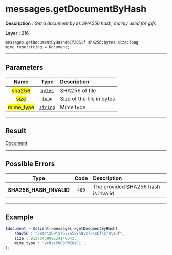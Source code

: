 # messages.getDocumentByHash

**Description** : *Get a document by its SHA256 hash, mainly used for gifs*

**Layer** : 216

```tl
messages.getDocumentByHash#b1f2061f sha256:bytes size:long mime_type:string = Document;
```

---

## Parameters

| Name | Type | Description |
| :---: | :---: | :--- |
| <mark>sha256</mark> | [`bytes`](type/bytes) | SHA256 of file |
| <mark>size</mark> | [`long`](type/long) | Size of the file in bytes |
| <mark>mime_type</mark> | [`string`](type/string) | Mime type |

---

## Result

[Document](type/Document)

---

## Possible Errors

| Type | Code | Description |
| :---: | :---: | :--- |
| **SHA256_HASH_INVALID** | `400` | The provided SHA256 hash is invalid |

---

## Example

```php
$document = $client->messages->getDocumentByHash(
	sha256 : "\x4c\x69\x76\x65\x50\x72\x6f\x74\x6f",
	size : 9137643908224140043,
	mime_type : 'yrRzePUO9FWZKsCL',
);
```